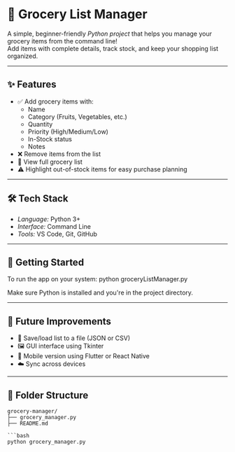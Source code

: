 # 🛒 Grocery List Manager

A simple, beginner-friendly *Python project* that helps you manage your grocery items from the command line!  
Add items with complete details, track stock, and keep your shopping list organized.

---

## ✨ Features

- ✅ Add grocery items with:
  - Name
  - Category (Fruits, Vegetables, etc.)
  - Quantity
  - Priority (High/Medium/Low)
  - In-Stock status
  - Notes
- ❌ Remove items from the list
- 📄 View full grocery list
- ⚠️ Highlight out-of-stock items for easy purchase planning

---

## 🛠️ Tech Stack

- *Language:* Python 3+
- *Interface:* Command Line
- *Tools:* VS Code, Git, GitHub

---

## 🚀 Getting Started

To run the app on your system:
python groceryListManager.py

Make sure Python is installed and you're in the project directory.

---

## 🌱 Future Improvements

- 🧾 Save/load list to a file (JSON or CSV)
- 🖼️ GUI interface using Tkinter
- 📱 Mobile version using Flutter or React Native
- ☁️ Sync across devices

---

## 📁 Folder Structure

```plaintext
grocery-manager/
├── grocery_manager.py
├── README.md

```bash
python grocery_manager.py
